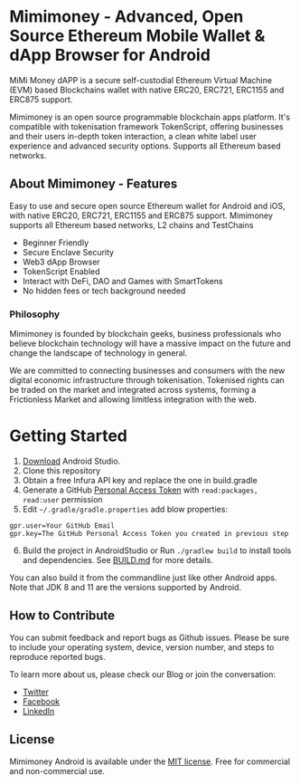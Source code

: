 # Mimimoney - Advanced, Open Source Ethereum Mobile Wallet & dApp Browser for Android

MiMi Money dAPP is a secure self-custodial Ethereum Virtual Machine (EVM) based Blockchains wallet with native ERC20, ERC721, ERC1155 and ERC875 support.

Mimimoney is an open source programmable blockchain apps platform. It's compatible with tokenisation framework TokenScript, offering businesses and their users in-depth token interaction, a clean white label user experience and advanced security options. Supports all Ethereum based networks.


## About Mimimoney - Features

Easy to use and secure open source Ethereum wallet for Android and iOS, with native ERC20, ERC721, ERC1155 and ERC875 support. Mimimoney supports all Ethereum based networks, L2 chains and TestChains

- Beginner Friendly
- Secure Enclave Security
- Web3 dApp Browser
- TokenScript Enabled
- Interact with DeFi, DAO and Games with SmartTokens
- No hidden fees or tech background needed

### Philosophy

Mimimoney is founded by blockchain geeks, business professionals who believe blockchain technology will have a massive impact on the future and change the landscape of technology in general.

We are committed to connecting businesses and consumers with the new digital economic infrastructure through tokenisation. Tokenised rights can be traded on the market and integrated across systems, forming a Frictionless Market and allowing limitless integration with the web.

# Getting Started

1. [Download](https://developer.android.com/studio/) Android Studio.
2. Clone this repository
3. Obtain a free Infura API key and replace the one in build.gradle
4. Generate a GitHub [Personal Access Token](https://docs.github.com/en/authentication/keeping-your-account-and-data-secure/creating-a-personal-access-token) with `read:packages, read:user` permission
5. Edit `~/.gradle/gradle.properties` add blow properties:
```properties
gpr.user=Your GitHub Email
gpr.key=The GitHub Personal Access Token you created in previous step
```
6. Build the project in AndroidStudio or Run `./gradlew build` to install tools and dependencies. See [BUILD.md](BUILD.md) for more details.

You can also build it from the commandline just like other Android apps. Note that JDK 8 and 11 are the versions supported by Android.

## How to Contribute

You can submit feedback and report bugs as Github issues. Please be sure to include your operating system, device, version number, and steps to reproduce reported bugs.

To learn more about us, please check our Blog or join the conversation:

- [Twitter](https://twitter.com/Mimimoneyapp)
- [Facebook](https://www.facebook.com/Mimimoneyapp)
- [LinkedIn](https://www.linkedin.com/company/mimimoneyapp)

<!-- markdownlint-enable -->
<!-- prettier-ignore-end -->
<!-- ALL-CONTRIBUTORS-LIST:END -->
## License
Mimimoney Android is available under the [MIT license](https://github.com/Mimimoney/alpha-wallet-android/blob/master/LICENSE). Free for commercial and non-commercial use.
